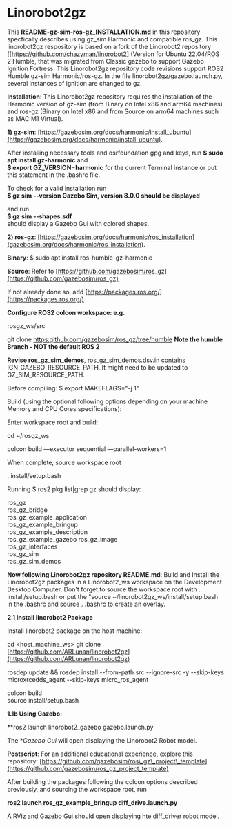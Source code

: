 # Linorobot2gz
This **README-gz-sim-ros-gz_INSTALLATION.md** in this repository specfically describes using gz\_sim Harmonic and compatible ros\_gz. This linorobot2gz respository is based on a fork of the Linorobot2 repository [[https://github.com/chazyman/linorobot2] (Version for Ubuntu 22.04/ROS 2 Humble, that was migrated from Classic gazebo to support Gazebo Ignition Fortress. This Linorobot2gz repository code revisions support ROS2 Humble gz-sim Harmonic/ros-gz.  In the file linorobot2gz/gazebo.launch.py, several instances of ignition are changed to gz. 

**Installation**: This Linorobot2gz repository requires the installation of the Harmonic version of gz-sim (from Binary on Intel x86 and arm64 machines) and ros-gz (Binary on Intel x86 and from Source on arm64 machines such as MAC M1 Virtual).  

**1) gz-sim**: [https://gazebosim.org/docs/harmonic/install_ubuntu](https://gazebosim.org/docs/harmonic/install_ubuntu). 
	
After installing necessary tools and osrfoundation gpg and keys, run 
	**$ sudo apt install gz-harmonic** and	
	**$ export GZ_VERSION=harmonic** 
	for the current Terminal instance or put this statement in the .bashrc file. 
	
To check for a valid installation run  
**$ gz sim --version
Gazebo Sim, version 8.0.0 should be displayed**

and run  
**$ gz sim --shapes.sdf**  
should display a Gazebo Gui with colored shapes.


**2) ros-gz**: 
[https://gazebosim.org/docs/harmonic/ros_installation](gazebosim.org/docs/harmonic/ros_installation). 
	
**Binary**: $ sudo apt install ros-humble-gz-harmonic 
	
**Source**: Refer to [https://github.com/gazebosim/ros_gz](https://github.com/gazebosim/ros_gz)

If not already done so, add [https://packages.ros.org/](https://packages.ros.org/)

**Configure ROS2 colcon workspace: e.g.**

rosgz\_ws/src 

git clone [https:github.com/gazebosim/ros_gz/tree/humble](https://github.com/gazebosim/ros_gz/tree/humble) **Note the humble Branch - NOT the default ROS 2**

**Revise ros\_gz\_sim\_demos**, ros\_gz\_sim\_demos.dsv.in 
contains IGN\_GAZEBO\_RESOURCE\_PATH. It might need to be updated to GZ\_SIM\_RESOURCE\_PATH. 

Before compiling: $ export MAKEFLAGS="-j 1" 

Build (using the optional following options depending on your machine Memory and CPU Cores specifications):

Enter workspace root and build:

cd ~/rosgz\_ws

colcon build —executor sequential —parallel-workers=1

When complete, source workspace root

. install/setup.bash

Running $ ros2 pkg list|grep gz should display:

ros\_gz  
ros\_gz_bridge  
ros\_gz\_example\_application  
ros\_gz\_example\_bringup  
ros\_gz_example_description  
ros\_gz_example_gazebo  ros\_gz\_image  
ros\_gz\_interfaces  
ros\_gz\_sim  
ros\_gz\_sim_demos

**Now following Linorobot2gz repository README.md**: Bulld and Install the Linorobot2gz packages in a Linorobot2\_ws workspace on the Development Desktop Computer. Don't forget to source the workspace root with . install/setup.bash or put the "source ~/linorobot2gz_ws/install/setup.bash in the .bashrc and source . .bashrc to create an overlay.

**2.1 Install linorobot2 Package**

Install linorobot2 package on the host machine:

cd <host_machine_ws>
git clone [https://github.com/ARLunan/linorobot2gz](https://github.com/ARLunan/linorobot2gz) 
    
rosdep update && rosdep install --from-path src --ignore-src -y --skip-keys microxrcedds_agent --skip-keys micro_ros_agent

colcon build  
source install/setup.bash

**1.1b Using Gazebo:**

**ros2 launch linorobot2_gazebo gazebo.launch.py

The **Gazebo Gui* will open displaying the Linorobot2 Robot model.

**Postscript**:
For an additional educational experience, explore this repository: [https://github.com/gazebosim/ros\_gz\_project\_template](https://github.com/gazebosim/ros_gz_project_template)

After building the packages following the colcon options described previously, and sourcing the workspace root, run

**ros2 launch ros\_gz\_example\_bringup diff\_drive.launch.py**

A RViz and Gazebo Gui should open displaying hte diff\_driver robot model.